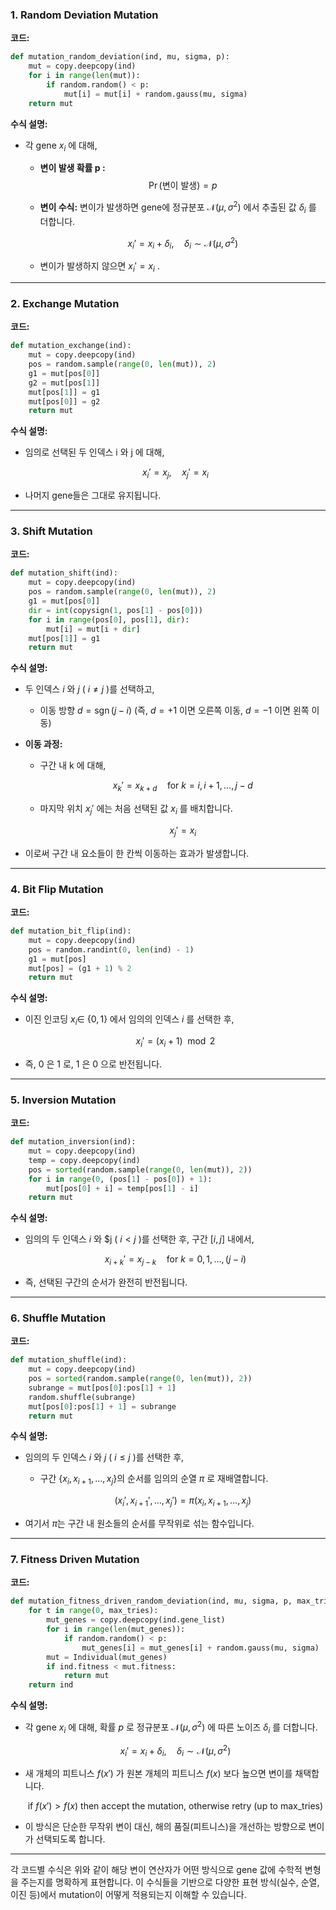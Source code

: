 ### 1. Random Deviation Mutation  
**코드:**  
```python
def mutation_random_deviation(ind, mu, sigma, p):
    mut = copy.deepcopy(ind)
    for i in range(len(mut)):
        if random.random() < p:
            mut[i] = mut[i] + random.gauss(mu, sigma)
    return mut
```

**수식 설명:**  
- 각 gene  $x_i$ 에 대해,  
  - **변이 발생 확률  p :**  
    $$\Pr(\text{변이 발생}) = p$$
  - **변이 수식:** 변이가 발생하면 gene에 정규분포  $\mathcal{N}(\mu, \sigma^2)$ 에서 추출된 값  $\delta_i$ 를 더합니다.
    
    $$x_i' = x_i + \delta_i, \quad \delta_i \sim \mathcal{N}(\mu, \sigma^2)$$
    
  - 변이가 발생하지 않으면  $x_i' = x_i$ .

---

### 2. Exchange Mutation  
**코드:**  
```python
def mutation_exchange(ind):
    mut = copy.deepcopy(ind)
    pos = random.sample(range(0, len(mut)), 2)
    g1 = mut[pos[0]]
    g2 = mut[pos[1]]
    mut[pos[1]] = g1
    mut[pos[0]] = g2
    return mut
```

**수식 설명:**  
- 임의로 선택된 두 인덱스  i 와  j 에 대해,  
  
  $$x_i' = x_j,\quad x_j' = x_i$$
  
- 나머지 gene들은 그대로 유지됩니다.

---

### 3. Shift Mutation  
**코드:**  
```python
def mutation_shift(ind):
    mut = copy.deepcopy(ind)
    pos = random.sample(range(0, len(mut)), 2)
    g1 = mut[pos[0]]
    dir = int(copysign(1, pos[1] - pos[0]))
    for i in range(pos[0], pos[1], dir):
        mut[i] = mut[i + dir]
    mut[pos[1]] = g1
    return mut
```

**수식 설명:**  
- 두 인덱스  $i$ 와  $j$  ( $i \neq j$ )를 선택하고,  
  - 이동 방향  $d = \operatorname{sgn}(j-i)$  (즉,  $d=+1$ 이면 오른쪽 이동,  $d=-1$ 이면 왼쪽 이동)  
- **이동 과정:**  
  - 구간 내  k 에 대해,  
    
    $$x_{k}' = x_{k+d} \quad \text{for } k = i, i+1, \dots, j-d$$
    
  - 마지막 위치  $x_j'$ 에는 처음 선택된 값  $x_i$ 를 배치합니다.
    
    $$x_j' = x_i$$
    
- 이로써 구간 내 요소들이 한 칸씩 이동하는 효과가 발생합니다.

---

### 4. Bit Flip Mutation  
**코드:**  
```python
def mutation_bit_flip(ind):
    mut = copy.deepcopy(ind)
    pos = random.randint(0, len(ind) - 1)
    g1 = mut[pos]
    mut[pos] = (g1 + 1) % 2
    return mut
```

**수식 설명:**  
- 이진 인코딩  $x_i \in$ \{$0, 1$\} 에서 임의의 인덱스  $i$ 를 선택한 후,  
  
  $$x_i' = (x_i + 1) \mod 2$$
  
- 즉,  $0$ 은  $1$ 로,  $1$ 은  $0$ 으로 반전됩니다.

---

### 5. Inversion Mutation  
**코드:**  
```python
def mutation_inversion(ind):
    mut = copy.deepcopy(ind)
    temp = copy.deepcopy(ind)
    pos = sorted(random.sample(range(0, len(mut)), 2))
    for i in range(0, (pos[1] - pos[0]) + 1):
        mut[pos[0] + i] = temp[pos[1] - i]
    return mut
```

**수식 설명:**  
- 임의의 두 인덱스  $i$ 와  $j  ( $i < j$ )를 선택한 후, 구간 $[i, j]$ 내에서,  
  
  $$x_{i+k}' = x_{j-k} \quad \text{for } k = 0, 1, \dots, (j-i)$$
  
- 즉, 선택된 구간의 순서가 완전히 반전됩니다.

---

### 6. Shuffle Mutation  
**코드:**  
```python
def mutation_shuffle(ind):
    mut = copy.deepcopy(ind)
    pos = sorted(random.sample(range(0, len(mut)), 2))
    subrange = mut[pos[0]:pos[1] + 1]
    random.shuffle(subrange)
    mut[pos[0]:pos[1] + 1] = subrange
    return mut
```

**수식 설명:**  
- 임의의 두 인덱스  $i$ 와  $j$  ( $i \le j$ )를 선택한 후,  
  - 구간 $\{x_i, x_{i+1}, \dots, x_j\}$의 순서를 임의의 순열  $\pi$ 로 재배열합니다.
    
    $$(x_i', x_{i+1}', \dots, x_j') = \pi(x_i, x_{i+1}, \dots, x_j)$$
    
- 여기서 $\pi$는 구간 내 원소들의 순서를 무작위로 섞는 함수입니다.

---

### 7. Fitness Driven Mutation  
**코드:**  
```python
def mutation_fitness_driven_random_deviation(ind, mu, sigma, p, max_tries=3):
    for t in range(0, max_tries):
        mut_genes = copy.deepcopy(ind.gene_list)
        for i in range(len(mut_genes)):
            if random.random() < p:
                mut_genes[i] = mut_genes[i] + random.gauss(mu, sigma)
        mut = Individual(mut_genes)
        if ind.fitness < mut.fitness:
            return mut
    return ind
```

**수식 설명:**  
- 각 gene  $x_i$ 에 대해, 확률  $p$ 로 정규분포  $\mathcal{N}(\mu, \sigma^2$) 에 따른 노이즈  $\delta_i$ 를 더합니다.
  
  $$x_i' = x_i + \delta_i, \quad \delta_i \sim \mathcal{N}(\mu, \sigma^2)$$
  
- 새 개체의 피트니스  $f(x')$ 가 원본 개체의 피트니스  $f(x)$ 보다 높으면 변이를 채택합니다.
  
  $$\text{if } f(x') > f(x) \text{ then accept the mutation, otherwise retry (up to max\_tries)}$$
  
- 이 방식은 단순한 무작위 변이 대신, 해의 품질(피트니스)을 개선하는 방향으로 변이가 선택되도록 합니다.

---

각 코드별 수식은 위와 같이 해당 변이 연산자가 어떤 방식으로 gene 값에 수학적 변형을 주는지를 명확하게 표현합니다. 이 수식들을 기반으로 다양한 표현 방식(실수, 순열, 이진 등)에서 mutation이 어떻게 적용되는지 이해할 수 있습니다.